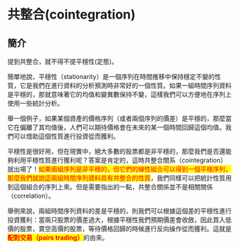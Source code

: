 # 共整合(cointegration)

## 簡介

提到共整合，就不得不提平穩性(定態)。

簡單地說，平穩性（stationarity）是一個序列在時間推移中保持穩定不變的性質，它是我們在進行資料的分析預測時非常好的一個性質。如果一組時間序列資料是平穩的，那就意味著它的均值和變異數保持不變，這樣我們可以方便地在序列上使用一些統計分析。

舉一個例子，如果某個資產的價格序列（或者兩個序列的價差）是平穩的，那麼當它在偏離了其均值後，人們可以期待價格會在未來的某一個時間回歸這個均值。我們可以借助這個性質進行投資從而獲利。

平穩性是很好用，但在現實中，絕大多數的股票都是非平穩的，那麼我們是否還能夠利用平穩性質進行獲利呢？答案是肯定的，這時共整合關系（cointegration）就出場了！<mark style="color:red;">如果兩組序列是非平穩的，但它們的線性組合可以得到一個平穩序列，那麼我們就說這兩組時間序列資料具有共整合的性質</mark>，我們同樣可以把統計性質用到這個組合的序列上來。但是需要指出的一點，共整合關係並不是相關關係（correlation）。

舉例來說，兩組時間序列資料的差是平穩的，則我們可以根據這個差的平穩性進行投資獲利：當兩只股票的價差過大，根據平穩性我們預期價差會收斂，因此買入低價的股票，賣空高價的股票，等待價格回歸的時候進行反向操作從而獲利。這就是<mark style="color:red;">**配對交易（pairs trading）**</mark>的由來。
